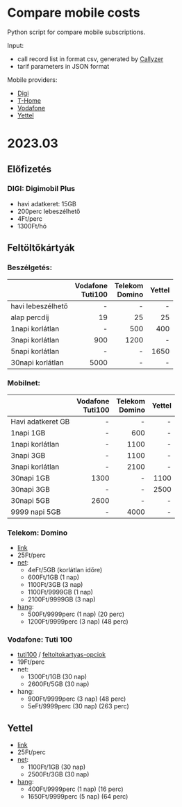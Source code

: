 # Compare mobile costs

Python script for compare mobile subscriptions. 

Input: 
 - call record list in format csv, generated by [Callyzer](https://play.google.com/store/apps/details?id=com.websoptimization.callyzerpro)
 - tarif parameters in JSON format

Mobile providers:
  - [Digi](https://digi.hu/mobil)
  - [T-Home](https://www.telekom.hu/webshop/szolgaltatasok/mobil)
  - [Vodafone](https://www.vodafone.hu/mobil-szolgaltatasok)
  - [Yettel](https://www.yettel.hu/prime-tarifa)



# 2023.03
## Előfizetés
### DIGI: Digimobil Plus
 - havi adatkeret: 15GB
 - 200perc lebeszélhető
 - 4Ft/perc
 - 1300Ft/hó

## Feltöltőkártyák
### Beszélgetés:

|                   | Vodafone<br/>Tuti100 | Telekom<br/>Domino | Yettel |
|-------------------|---------------------:|-------------------:|-------:|
| havi lebeszélhető |                    - |                  - |      - |
| alap percdíj      |                   19 |                 25 |     25 |
| 1napi korlátlan   |                    - |                500 |    400 |
| 3napi korlátlan   |                  900 |               1200 |      - |
| 5napi korlátlan   |                    - |                  - |   1650 |
| 30napi korlátlan  |                 5000 |                  - |      - |

### Mobilnet:

|                   | Vodafone<br/>Tuti100 | Telekom<br/>Domino | Yettel | 
|-------------------|---------------------:|-------------------:|-------:|
| Havi adatkeret GB |                    - |                  - |      - |
| 1napi 1GB         |                    - |                600 |      - |
| 1napi korlátlan   |                    - |               1100 |      - |
| 3napi 3GB         |                    - |               1100 |      - |
| 3napi korlátlan   |                    - |               2100 |      - |
| 30napi 1GB        |                 1300 |                  - |   1100 |
| 30napi 3GB        |                    - |                  - |   2500 |
| 30napi 5GB        |                 2600 |                  - |      - |
| 9999 napi 5GB     |                    - |               4000 |      - |


### Telekom: Domino
 - [link](https://www.telekom.hu/webshop/szolgaltatasok/domino-dijcsomagok)
 - 25Ft/perc
 - [net](https://www.telekom.hu/lakossagi/szolgaltatasok/internet/mobilinternet/domino-mobilinternet-csomagok):
   - 4eFt/5GB (korlátlan időre)
   - 600Ft/1GB (1 nap)
   - 1100Ft/3GB (3 nap)
   - 1100Ft/9999GB (1 nap)
   - 2100Ft/9999GB (3 nap)
 - [hang](https://www.telekom.hu/lakossagi/szolgaltatasok/mobil/domino-dijcsomagok/beszelgetes): 
   - 500Ft/9999perc (1 nap) (20 perc)
   - 1200Ft/9999perc (3 nap) (48 perc)

### Vodafone: Tuti 100
 - [tuti100](https://www.vodafone.hu/shop/tarifak/mobil/tuti100) / 
   [feltoltokartyas-opciok](https://www.vodafone.hu/extrak-kiegeszitok/feltoltokartyas-opciok)
 - 19Ft/perc
 - net:
   - 1300Ft/1GB (30 nap)
   - 2600Ft/5GB (30 nap)
 - hang: 
   - 900Ft/9999perc (3 nap)  (48 perc)
   - 5eFt/9999perc (30 nap)  (263 perc)

## Yettel
 - [link](https://www.yettel.hu/kartyas-tarifa)
 - 25Ft/perc
 - [net](https://www.yettel.hu/kartyas-mobilnet):
   - 1100Ft/1GB (30 nap)
   - 2500Ft/3GB (30 nap)
 - [hang](https://www.yettel.hu/kartyas-kiegeszitok):
   - 400Ft/9999perc (1 nap) (16 perc)
   - 1650Ft/9999perc (5 nap) (64 perc)